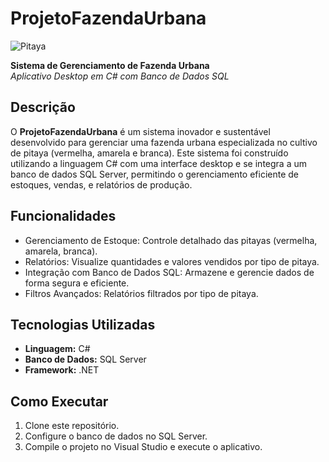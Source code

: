 # ProjetoFazendaUrbana

![Pitaya]([https://www.google.com/url?sa=i&url=https%3A%2F%2Fmixologynews.com.br%2F04%2F2013%2Fhortifruti%2Fpitaya%2F&psig=AOvVaw2ZYyw0vtB5EP0ulLDrB6L0&ust=1729694920238000&source=images&cd=vfe&opi=89978449&ved=0CBQQjRxqFwoTCKjdxu2dookDFQAAAAAdAAAAABAE](https://mixologynews.com.br/wp-content/uploads/2013/04/pitaya.jpg))

**Sistema de Gerenciamento de Fazenda Urbana**  
*Aplicativo Desktop em C# com Banco de Dados SQL*

## Descrição

O **ProjetoFazendaUrbana** é um sistema inovador e sustentável desenvolvido para gerenciar uma fazenda urbana especializada no cultivo de pitaya (vermelha, amarela e branca). Este sistema foi construído utilizando a linguagem C# com uma interface desktop e se integra a um banco de dados SQL Server, permitindo o gerenciamento eficiente de estoques, vendas, e relatórios de produção.

## Funcionalidades
- Gerenciamento de Estoque: Controle detalhado das pitayas (vermelha, amarela, branca).
- Relatórios: Visualize quantidades e valores vendidos por tipo de pitaya.
- Integração com Banco de Dados SQL: Armazene e gerencie dados de forma segura e eficiente.
- Filtros Avançados: Relatórios filtrados por tipo de pitaya.

## Tecnologias Utilizadas
- **Linguagem:** C#
- **Banco de Dados:** SQL Server
- **Framework:** .NET

## Como Executar
1. Clone este repositório.
2. Configure o banco de dados no SQL Server.
3. Compile o projeto no Visual Studio e execute o aplicativo.


